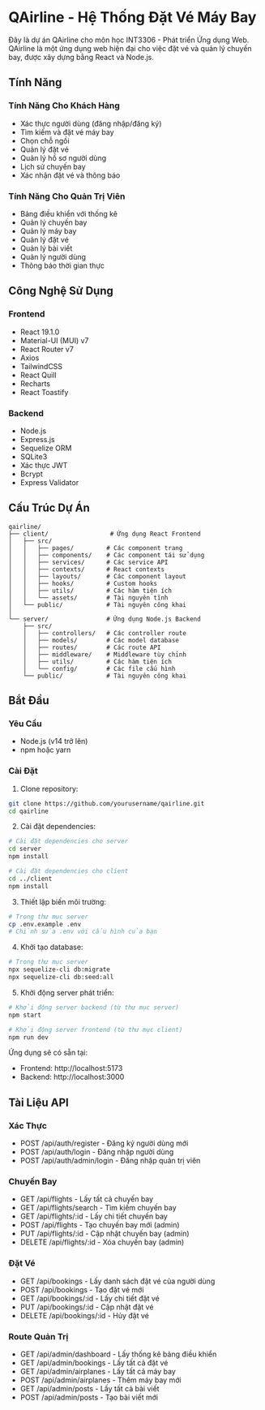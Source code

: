 # QAirline - Hệ Thống Đặt Vé Máy Bay
Đây là dự án QAirline cho môn học INT3306 - Phát triển Ứng dụng Web. QAirline là một ứng dụng web hiện đại cho việc đặt vé và quản lý chuyến bay, được xây dựng bằng React và Node.js.

## Tính Năng

### Tính Năng Cho Khách Hàng
- Xác thực người dùng (đăng nhập/đăng ký)
- Tìm kiếm và đặt vé máy bay
- Chọn chỗ ngồi
- Quản lý đặt vé
- Quản lý hồ sơ người dùng
- Lịch sử chuyến bay
- Xác nhận đặt vé và thông báo

### Tính Năng Cho Quản Trị Viên
- Bảng điều khiển với thống kê
- Quản lý chuyến bay
- Quản lý máy bay
- Quản lý đặt vé
- Quản lý bài viết
- Quản lý người dùng
- Thông báo thời gian thực

## Công Nghệ Sử Dụng

### Frontend
- React 19.1.0
- Material-UI (MUI) v7
- React Router v7
- Axios
- TailwindCSS
- React Quill
- Recharts
- React Toastify

### Backend
- Node.js
- Express.js
- Sequelize ORM
- SQLite3
- Xác thực JWT
- Bcrypt
- Express Validator

## Cấu Trúc Dự Án

```
qairline/
├── client/                 # Ứng dụng React Frontend
│   ├── src/
│   │   ├── pages/         # Các component trang
│   │   ├── components/    # Các component tái sử dụng
│   │   ├── services/      # Các service API
│   │   ├── contexts/      # React contexts
│   │   ├── layouts/       # Các component layout
│   │   ├── hooks/         # Custom hooks
│   │   ├── utils/         # Các hàm tiện ích
│   │   └── assets/        # Tài nguyên tĩnh
│   └── public/            # Tài nguyên công khai
│
└── server/                # Ứng dụng Node.js Backend
    ├── src/
    │   ├── controllers/   # Các controller route
    │   ├── models/        # Các model database
    │   ├── routes/        # Các route API
    │   ├── middleware/    # Middleware tùy chỉnh
    │   ├── utils/         # Các hàm tiện ích
    │   └── config/        # Các file cấu hình
    └── public/            # Tài nguyên công khai
```

## Bắt Đầu

### Yêu Cầu
- Node.js (v14 trở lên)
- npm hoặc yarn

### Cài Đặt

1. Clone repository:
```bash
git clone https://github.com/yourusername/qairline.git
cd qairline
```

2. Cài đặt dependencies:
```bash
# Cài đặt dependencies cho server
cd server
npm install

# Cài đặt dependencies cho client
cd ../client
npm install
```

3. Thiết lập biến môi trường:
```bash
# Trong thư mục server
cp .env.example .env
# Chỉnh sửa .env với cấu hình của bạn
```

4. Khởi tạo database:
```bash
# Trong thư mục server
npx sequelize-cli db:migrate
npx sequelize-cli db:seed:all
```

5. Khởi động server phát triển:
```bash
# Khởi động server backend (từ thư mục server)
npm start

# Khởi động server frontend (từ thư mục client)
npm run dev
```

Ứng dụng sẽ có sẵn tại:
- Frontend: http://localhost:5173
- Backend: http://localhost:3000

## Tài Liệu API

### Xác Thực
- POST /api/auth/register - Đăng ký người dùng mới
- POST /api/auth/login - Đăng nhập người dùng
- POST /api/auth/admin/login - Đăng nhập quản trị viên

### Chuyến Bay
- GET /api/flights - Lấy tất cả chuyến bay
- GET /api/flights/search - Tìm kiếm chuyến bay
- GET /api/flights/:id - Lấy chi tiết chuyến bay
- POST /api/flights - Tạo chuyến bay mới (admin)
- PUT /api/flights/:id - Cập nhật chuyến bay (admin)
- DELETE /api/flights/:id - Xóa chuyến bay (admin)

### Đặt Vé
- GET /api/bookings - Lấy danh sách đặt vé của người dùng
- POST /api/bookings - Tạo đặt vé mới
- GET /api/bookings/:id - Lấy chi tiết đặt vé
- PUT /api/bookings/:id - Cập nhật đặt vé
- DELETE /api/bookings/:id - Hủy đặt vé

### Route Quản Trị
- GET /api/admin/dashboard - Lấy thống kê bảng điều khiển
- GET /api/admin/bookings - Lấy tất cả đặt vé
- GET /api/admin/airplanes - Lấy tất cả máy bay
- POST /api/admin/airplanes - Thêm máy bay mới
- GET /api/admin/posts - Lấy tất cả bài viết
- POST /api/admin/posts - Tạo bài viết mới




